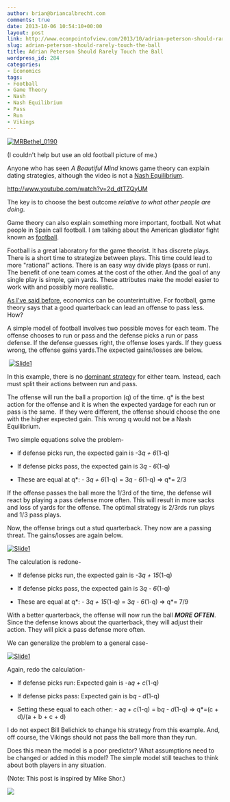 ```yaml
---
author: brian@briancalbrecht.com
comments: true
date: 2013-10-06 10:54:10+00:00
layout: post
link: http://www.econpointofview.com/2013/10/adrian-peterson-should-rarely-touch-the-ball/
slug: adrian-peterson-should-rarely-touch-the-ball
title: Adrian Peterson Should Rarely Touch the Ball
wordpress_id: 284
categories:
- Economics
tags:
- Football
- Game Theory
- Nash
- Nash Equilibrium
- Pass
- Run
- Vikings
---
```


[![MRBethel_0190](http://69.195.124.159/~econpoin/wp-content/uploads/2013/10/mrbethel_01901.jpg)](http://69.195.124.159/~econpoin/wp-content/uploads/2013/10/mrbethel_01901.jpg)

(I couldn't help but use an old football picture of me.)

Anyone who has seen _A Beautiful Mind_ knows game theory can explain dating strategies, although the video is not a [Nash Equilibrium](http://en.wikipedia.org/wiki/Nash_equilibrium).

http://www.youtube.com/watch?v=2d_dtTZQyUM

The key is to choose the best outcome _relative to what other people are doing_.

Game theory can also explain something more important, football. Not what people in Spain call football. I am talking about the American gladiator fight known as [football](http://www.youtube.com/watch?v=tUddEUsjWKM).

Football is a great laboratory for the game theorist. It has discrete plays. There is a short time to strategize between plays. This time could lead to more "rational" actions. There is an easy way divide plays (pass or run). The benefit of one team comes at the cost of the other. And the goal of any single play is simple, gain yards. These attributes make the model easier to work with and possibly more realistic.

[As I've said before](http://econpointofview.com/2013/10/03/supply-and-demand-to-the-rescue/), economics can be counterintuitive. For football, game theory says that a good quarterback can lead an offense to pass less. How? <!-- more -->

A simple model of football involves two possible moves for each team. The offense chooses to run or pass and the defense picks a run or pass defense. If the defense guesses right, the offense loses yards. If they guess wrong, the offense gains yards.The expected gains/losses are below.


 [![Slide1](http://69.195.124.159/~econpoin/wp-content/uploads/2013/10/slide1.jpg?w=300)](http://69.195.124.159/~econpoin/wp-content/uploads/2013/10/slide1.jpg)




In this example, there is no [dominant strategy](http://en.wikipedia.org/wiki/Strategic_dominance) for either team. Instead, each must split their actions between run and pass.




The offense will run the ball a proportion (q) of the time. q* is the best action for the offense and it is when the expected yardage for each run or pass is the same.  If they were different, the offense should choose the one with the higher expected gain. This wrong q would not be a Nash Equilibrium.




Two simple equations solve the problem-






	
  * if defense picks run, the expected gain is -3*q + 6*(1-q)

	
  * If defense picks pass, the expected gain is 3*q - 6*(1-q)

	
  * These are equal at q*: - 3*q + 6*(1-q) = 3*q - 6*(1-q) => q*= 2/3




If the offense passes the ball more the 1/3rd of the time, the defense will react by playing a pass defense more often. This will result in more sacks and loss of yards for the offense. The optimal strategy is 2/3rds run plays and 1/3 pass plays.




Now, the offense brings out a stud quarterback. They now are a passing threat. The gains/losses are again below.




[![Slide1](http://69.195.124.159/~econpoin/wp-content/uploads/2013/10/slide11.jpg?w=300)](http://69.195.124.159/~econpoin/wp-content/uploads/2013/10/slide11.jpg)




The calculation is redone-






	
  * If defense picks run, the expected gain is -3*q + 15*(1-q)

	
  * If defense picks pass, the expected gain is 3*q - 6*(1-q)

	
  * These are equal at q*: - 3*q + 15*(1-q) = 3*q - 6*(1-q) => q*= 7/9


With a better quarterback, the offense will now run the ball **_MORE OFTEN_**. Since the defense knows about the quarterback, they will adjust their action. They will pick a pass defense more often.

We can generalize the problem to a general case-


[![Slide1](http://69.195.124.159/~econpoin/wp-content/uploads/2013/10/slide12.jpg?w=300)](http://69.195.124.159/~econpoin/wp-content/uploads/2013/10/slide12.jpg)


Again, redo the calculation-



	
  * If defense picks run: Expected gain is -a*q + c*(1-q)

	
  * If defense picks pass: Expected gain is b*q - d*(1-q)

	
  * Setting these equal to each other: - a*q + c*(1-q) = b*q - d*(1-q) => q*=(c + d)/(a + b + c + d)


I do not expect Bill Belichick to change his strategy from this example. And, off course, the Vikings should not pass the ball more than they run.

Does this mean the model is a poor predictor? What assumptions need to be changed or added in this model? The simple model still teaches to think about both players in any situation.

(Note: This post is inspired by Mike Shor.)


![](http://img.zemanta.com/pixy.gif?x-id=2a64495a-1dbe-48c8-b953-9001383f54dd)
